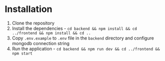 # Installation

1. Clone the repository
2. Install the dependencies - `cd backend && npm install && cd ../frontend && npm install && cd ..`
3. Copy `.env.example` to `.env` file in the `backend` directory and configure mongodb connection string 
3. Run the application - `cd backend && npm run dev && cd ../frontend && npm start`